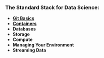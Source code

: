 ### The Standard Stack for Data Science:

- [**Git Basics**](https://uvads.github.io/git-basics)
- [**Containers**](https://uvads.github.io/container-basics/)
- **Databases**
- **Storage**
- **Compute**
- **Managing Your Environment**
- **Streaming Data**
